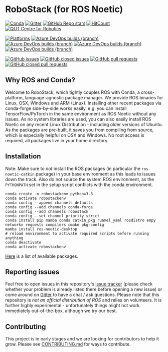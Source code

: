 # RoboStack (for ROS Noetic)
[![Conda](https://img.shields.io/conda/dn/robostack/ros-noetic-desktop?style=flat-square)](https://anaconda.org/robostack/)
[![Gitter](https://img.shields.io/gitter/room/RoboStack/Lobby?style=flat-square)](https://gitter.im/RoboStack/Lobby)
[![GitHub Repo stars](https://img.shields.io/github/stars/robostack/ros-noetic?style=flat-square)](https://github.com/RoboStack/ros-noetic/)
[![HitCount](http://hits.dwyl.io/robostack/ros-noetic.svg)](https://github.com/RoboStack/ros-noetic/)
[![QUT Centre for Robotics](https://img.shields.io/badge/collection-QUT%20Robotics-%23043d71?style=flat-square)](https://qcr.ai)

[![Platforms](https://img.shields.io/badge/platforms-linux%20%7C%20win%20%7C%20osx%20%7C%20linux%E2%80%93aarch64-green.svg?style=flat-square)](https://github.com/RoboStack/ros-noetic)
[![Azure DevOps builds (branch)](https://img.shields.io/azure-devops/build/roboforge/f91d909b-3931-44f7-9823-19fcd42e7d04/8/buildbranch_linux?label=build%20linux&style=flat-square)](https://dev.azure.com/roboforge/ros_pipelines/_build?definitionId=8&_a=summary)
[![Azure DevOps builds (branch)](https://img.shields.io/azure-devops/build/roboforge/f91d909b-3931-44f7-9823-19fcd42e7d04/10/buildbranch_win?label=build%20win&style=flat-square)](https://dev.azure.com/roboforge/ros_pipelines/_build?definitionId=10&_a=summary)
[![Azure DevOps builds (branch)](https://img.shields.io/azure-devops/build/roboforge/f91d909b-3931-44f7-9823-19fcd42e7d04/9/buildbranch_osx?label=build%20osx&style=flat-square)](https://dev.azure.com/roboforge/ros_pipelines/_build?definitionId=9&_a=summary)
[![Azure DevOps builds (branch)](https://img.shields.io/azure-devops/build/roboforge/f91d909b-3931-44f7-9823-19fcd42e7d04/11/buildbranch_linux_aarch64?label=build%20aarch64&style=flat-square)](https://dev.azure.com/roboforge/ros_pipelines/_build?definitionId=11&_a=summary)

[![GitHub issues](https://img.shields.io/github/issues-raw/robostack/ros-noetic?style=flat-square)](https://github.com/RoboStack/ros-noetic/issues)
[![GitHub closed issues](https://img.shields.io/github/issues-closed-raw/robostack/ros-noetic?style=flat-square)](https://github.com/RoboStack/ros-noetic/issues?q=is%3Aissue+is%3Aclosed)
[![GitHub pull requests](https://img.shields.io/github/issues-pr-raw/robostack/ros-noetic?style=flat-square)](https://github.com/RoboStack/ros-noetic/pulls)
[![GitHub closed pull requests](https://img.shields.io/github/issues-pr-closed-raw/robostack/ros-noetic?style=flat-square)](https://github.com/RoboStack/ros-noetic/pulls?q=is%3Apr+is%3Aclosed)

## Why ROS and Conda?
Welcome to RoboStack, which tightly couples ROS with Conda, a cross-platform, language-agnostic package manager. We provide ROS binaries for Linux, OSX, Windows and ARM (Linux). Installing other recent packages via conda-forge side-by-side works easily, e.g. you can install TensorFlow/PyTorch in the same environment as ROS Noetic without any issues. As no system libraries are used, you can also easily install ROS Noetic on any recent Linux Distribution - including older versions of Ubuntu. As the packages are pre-built, it saves you from compiling from source, which is especially helpful on OSX and Windows. No root access is required, all packages live in your home directory.

## Installation

Note: Make sure to _not_ install the ROS packages (in particular the `ros-noetic-catkin` package) in your base environment as this leads to issues down the track. Also do not source the system ROS environment, as the `PYTHONPATH` set in the setup script conflicts with the conda environment.

```
conda create -n robostackenv python=3.8
conda activate robostackenv
conda config --append channels defaults
conda config --add channels conda-forge
conda config --add channels robostack
conda config --set channel_priority strict
conda install pip mamba conda catkin_pkg ruamel_yaml rosdistro empy networkx requests compilers cmake pkg-config
mamba install ros-noetic-desktop
# reload environment to activate required scripts before running anything
conda deactivate
conda activate robostackenv
```

[Here](https://anaconda.org/search?q=ros-noetic) is a list of available packages.

## Reporting issues
Feel free to open issues in this repository's [issue tracker](https://github.com/RoboStack/ros-noetic/issues) (please check whether your problem is already listed there before opening a new issue) or come around on [Gitter](https://gitter.im/RoboStack/Lobby) to have a chat / ask questions. Please note that this repository is _not an official distribution of ROS_ and relies on volunteers. It is further highly experimental - unfortunately things might not work immediately out-of-the-box, although we try our best.

## Contributing
This project is in early stages and we are looking for contributors to help it grow. Please see [CONTRIBUTING.md](./CONTRIBUTING.md) for ways to contribute.
